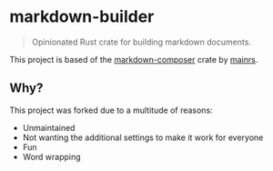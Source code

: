 # markdown-builder

> Opinionated Rust crate for building markdown documents.

This project is based of the [markdown-composer](https://github.com/mainrs/markdown-composer-rs) crate by [mainrs](https://github.com/mainrs).

## Why?

This project was forked due to a multitude of reasons:

- Unmaintained
- Not wanting the additional settings to make it work for everyone
- Fun
- Word wrapping
